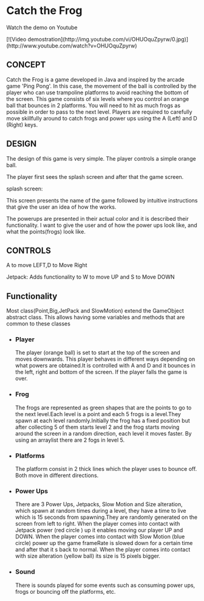 <h1>Catch the Frog</h1>
<p>Watch the demo on Youtube</p>
[![Video demostration](http://img.youtube.com/vi/OHUOquZpyrw/0.jpg)](http://www.youtube.com/watch?v=OHUOquZpyrw)


<h2>CONCEPT</h2>
<p> Catch the Frog is a game developed in Java and inspired by the arcade game 'Ping Pong'. In this case, the movement of the ball is controlled by the player who can use trampoline platforms to avoid reaching the bottom of the screen.
This game consists of six levels where you control an orange ball that bounces in 2 platforms. You will need to hit as much frogs as possible in order to pass to the next level.
Players are required to carefully move skillfully around to catch frogs and power ups using the A (Left) and D (Right) keys.</p>

<h2>DESIGN</h2>
<p>The design of this game is very simple. The player controls a simple orange ball.
<p>The player first sees the splash screen and after that the game screen.</p>
splash screen:
<p>This screen presents the name of the game followed by intuitive instructions that give the user an idea of how the works.</p>
<p>The powerups are presented in their actual color and it is described their functionality. I want to give the user and of how the power ups look like, and what the points(frogs) look like.</p>

<h2>CONTROLS</h2>
<p>A to move LEFT,D to Move Right</p>
Jetpack: Adds functionality to W to move UP and S to Move DOWN</p>
<h2>Functionality</h2>
<p>Most class(Point,Big,JetPack and SlowMotion) extend the GameObject abstract class. This allows having some variables and methods that are common to these classes </p>
<ul>
<li><h3>Player</h3></li>
<p>The player (orange ball) is set to start at the top of the screen and moves downwards. This player behaves in different ways depending on what powers are obtained.It is controlled with A and D and it bounces in the left, right and bottom of the screen. If the player falls the game is over.</p>

<li><h3>Frog</h3></li>
<p>The frogs are represented as green shapes that are the points to go to the next level.Each level is a point and each 5 frogs is a level.They spawn at each level randomly.Initially the frog has a fixed position but after collecting 5 of them starts level 2 and the frog starts moving around the screen in a random direction, each level it moves faster. By using an arraylist there are 2 fogs in level 5. </p>

<li><h3>Platforms</h3></li>
<p>The platform consist in 2 thick lines which the player uses to bounce off. Both move in different directions. </p>

<li><h3>Power Ups</h3></li>
<p>There are 3 Power Ups, Jetpacks, Slow Motion and Size alteration, which spawn at random times during a level, they have a time to live which is 15 seconds from spawning.They are randomly generated on the screen from left to right. When the player comes into contact with Jetpack power (red circle ) up it enables moving our player UP and DOWN. When the player comes into contact with Slow Motion (blue circle) power up the game frameRate is slowed down for a certain time and after that it s back to normal. When the player comes into contact with size alteration (yellow ball) its size is 15 pixels bigger. </p>

<li><h3>Sound</h3></li>
<p>There is sounds played for some events such as consuming power ups, frogs or bouncing off the platforms, etc. </p>
</ul>





